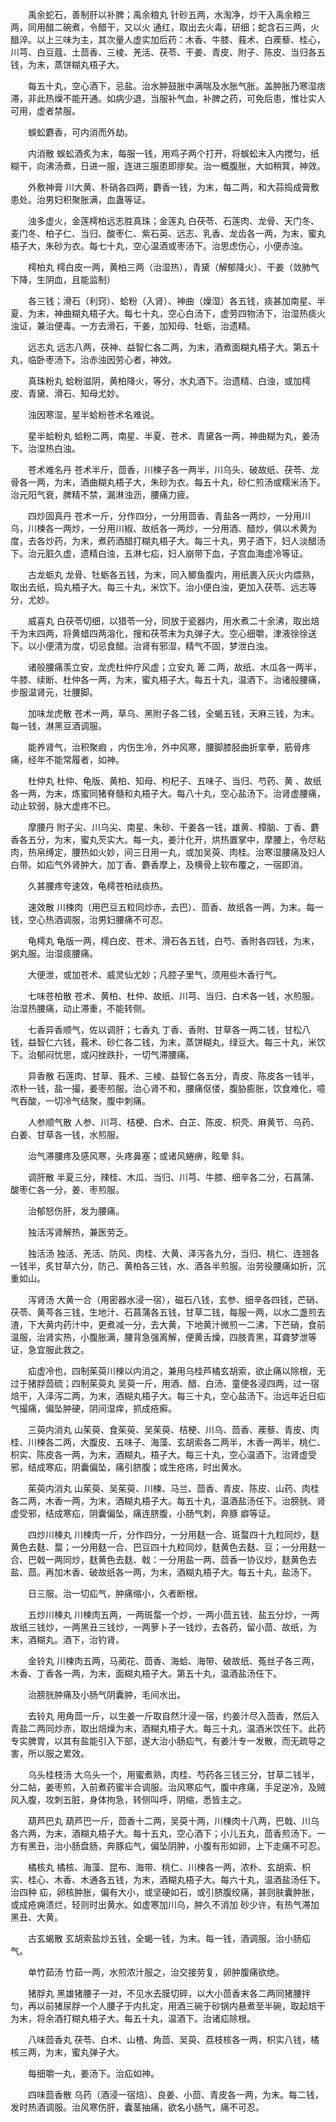 <!-- { "loadSidebar": true } -->
　　禹余蛇石，善制肝以补脾；禹余粮丸 针砂五两，水淘净，炒干入禹余粮三两，同用醋二碗煮，令醋干，又以火 通红，取出去火毒，研细；蛇含石三两，火 醋淬。以上三味为主，其次量人虚实加后药：木香、牛膝、莪术、白蒺藜、桂心，川芎、白豆蔻、土茴香、三棱、羌活、茯苓、干姜、青皮、附子、陈皮、当归各五钱，为末，蒸饼糊丸梧子大。

　　每五十丸，空心酒下，忌盐。治水肿鼓胀中满喘及水胀气胀。盖肿胀乃寒湿痞滞，非此热燥不能开通。如病少退，当服补气血，补脾之药，可免后患，惟壮实人可用，虚者禁服。

　　蜈蚣麝香，可内消而外劫。

　　内消散 蜈蚣酒炙为末，每服一钱，用鸡子两个打开，将蜈蚣末入内搅匀，纸糊干，向沸汤煮，日进一服，连进三服患即瘳矣。治一概腹胀，大如稍箕，神效。

　　外敷神膏 川大黄、朴硝各四两，麝香一钱，为末，每二两，和大蒜捣成膏敷患处。治男妇积聚胀满，血蛊等证。

　　浊多虚火，金莲樗柏远志胜真珠；金莲丸 白茯苓、石莲肉、龙骨、天门冬、麦门冬、柏子仁、当归、酸枣仁、紫石英、远志、乳香、龙齿各一两，为末，蜜丸梧子大，朱砂为衣。每七十丸，空心温酒或枣汤下。治思虑伤心，小便赤浊。

　　樗柏丸 樗白皮一两，黄柏三两（治湿热），青黛（解郁降火）、干姜（敛肺气下降，生阴血，且能监制）

　　各三钱；滑石（利窍）、蛤粉（入肾）、神曲（燥湿）各五钱，痰甚加南星、半夏、为末，神曲糊丸梧子大。每七十丸，空心白汤下，虚劳四物汤下，治湿热痰火浊证，兼治便毒。一方去滑石，干姜，加知母、牡蛎，治遗精。

　　远志丸 远志八两，茯神、益智仁各二两，为末，酒煮面糊丸梧子大。第五十丸，临卧枣汤下。治赤浊因劳心者，神效。

　　真珠粉丸 蛤粉滋阴，黄柏降火，等分，水丸酒下。治遗精、白浊，或加樗皮、青黛、滑石、知母尤妙。

　　浊因寒湿，星半蛤粉苍术名难说。

　　星半蛤粉丸 蛤粉二两，南星、半夏、苍术、青黛各一两，神曲糊为丸，姜汤下。治湿热白浊。

　　苍术难名丹 苍术半斤，茴香，川楝子各一两半，川乌头、破故纸、茯苓、龙骨各一两，为末，酒曲糊丸梧子大，朱砂为衣。每五十丸，砂仁煎汤或糯米汤下。治元阳气衰，脾精不禁，漏淋浊沥，腰痛力疲。

　　四炒固真丹 苍术一斤，分作四分，一分用茴香、青盐各一两炒，一分用川乌，川楝各一两炒，一分用川椒、故纸各一两炒，一分用酒、醋炒，俱以术黄为度，去各炒药，为末，煮药酒醋打糊丸梧子大。每三十丸，男子酒下，妇人淡醋汤下。治元脏久虚，遗精白浊，五淋七疝，妇人崩带下血，子宫血海虚冷等证。

　　古龙蛎丸 龙骨、牡蛎各五钱，为末，同入鲫鱼腹内，用纸裹入灰火内煨熟，取出去纸，捣丸梧子大。每三十丸，米饮下。治小便白浊，更加入茯苓、远志等分，尤妙。

　　威喜丸 白茯苓切细，以猎苓一分，同放于瓷器内，用水煮二十余沸，取出焙干为末四两，将黄蜡四两溶化，搜和茯苓末为丸弹子大。空心细嚼，津液徐徐送下。以小便清为度，切忌食醋。治肾有邪湿，精气不固，梦泄白浊。

　　诸般腰痛羡立安，龙虎杜仲疗风虚；立安丸 萆 二两，故纸、木瓜各一两半，牛膝、续断、杜仲各一两，为末，蜜丸梧子大。每五十丸，温酒下。治诸般腰痛，步服温肾元，壮腰脚。

　　加味龙虎散 苍术一两，草乌、黑附子各二钱，全蝎五钱，天麻三钱，为末。每一钱，淋黑豆酒调服。

　　能养肾气，治积聚瘕 ，内伤生冷，外中风寒，腰脚膝胫曲折挛拳，筋骨疼痛，经年不能常履者，如神。

　　杜仲丸 杜仲、龟版、黄柏、知母、枸杞子、五味子、当归、芍药、黄 、故纸各一两，为末，炼蜜同猪脊髓和丸梧子大。每八十丸，空心盐汤下。治肾虚腰痛，动止软弱，脉大虚疼不已。

　　摩腰丹 附子尖、川乌尖、南星、朱砂、干姜各一钱，雄黄、樟脑、丁香、麝香各五分，为末，蜜丸芡实大。每一丸，姜汁化开，烘热置掌中，摩腰上，令尽粘肉，热帛缚定，腰热如火妙，间三日用一丸，或加吴萸、肉桂。治寒湿腰痛及妇人白带。如疝气外肾肿大，加丁香、麝香摩上，及横骨上软布覆之，一宿即消。

　　久甚腰疼夸速效，龟樗苍柏祛痰热。

　　速效散 川楝肉（用巴豆五粒同炒赤，去巴）、茴香、故纸各一两，为末。每一钱，空心热酒调服，治男妇腰痛不可忍。

　　龟樗丸 龟版一两，樗白皮、苍术、滑石各五钱，白芍、香附各四钱，为末，粥丸服。治湿痰腰痛。

　　大便泄，或加苍术、威灵仙尤妙；凡腔子里气，须用些木香行气。

　　七味苍柏散 苍术、黄柏、杜仲、故纸、川芎、当归、白术各一钱，水煎服。治湿热腰痛，动止滞重，不能转侧。

　　七香异香顺气，佐以调肝；七香丸 丁香、香附、甘草各一两二钱，甘松八钱，益智仁六钱，莪术、砂仁各二钱，为末，蒸饼糊丸，绿豆大。每三十丸，米饮下。治郁闷忧思，或闪挫跌扑，一切气滞腰痛。

　　异香散 石莲肉、甘草、莪术、三棱、益智仁各五分，青皮、陈皮各一钱半，浓朴一钱，盐一撮，姜枣煎服。治心肾不和，腰痛伛偻，腹胁膨胀，饮食难化，噫气吞酸，一切冷气结聚，腹中刺痛。

　　人参顺气散 人参、川芎、桔梗、白术、白芷、陈皮、枳壳、麻黄节、乌药、白姜、甘草各一钱，水煎服。

　　治气滞腰疼及感风寒，头疼鼻塞；或诸风蜷痹，眩晕 斜。

　　调肝散 半夏三分，辣桂、木瓜、当归、川芎、牛膝、细辛各二分，石菖蒲、酸枣仁各一分，姜、枣煎服。

　　治郁怒伤肝，发为腰痛。

　　独活泻肾解热，兼医劳乏。

　　独活汤 独活、羌活、防风、肉桂、大黄、泽泻各九分，当归、桃仁、连翘各一钱半，炙甘草六分，防己、黄柏各三钱，水、酒各半煎服。治劳役腰痛如折，沉重如山。

　　泻肾汤 大黄一合（用密器水浸一宿），磁石八钱，玄参、细辛各四钱，芒硝、茯苓、黄芩各三钱，生地汁、石菖蒲各五钱，甘草二钱，每服一两，以水二盏煎去渣，下大黄内药汁中，更煮减一分，去大黄，下地黄汁微煎一二沸，下芒硝，食前温服，治肾实热，小腹胀满，腰背急强离解，便黄舌燥，四肢青黑，耳聋梦泄等证，急宜服此救之。

　　疝虚冷也，四制茱萸川楝以内消之，兼用乌桂芦橘玄胡索，欲止痛以除根，无过于猪脬茴硫；四制茱萸丸 吴萸一斤，用酒、醋、白汤、童便各浸四两，过一宿焙干，入泽泻二两，为末，酒糊丸梧子大。每三十丸，空心盐汤下。治远年近日疝气撮痛，偏坠肿硬，阴间湿痒，抓成疮癣。

　　三萸内消丸 山茱萸、食茱萸、吴茱萸、桔梗、川乌、茴香、蒺藜、青皮、肉桂、川楝各二两，大腹皮、五味子、海藻、玄胡索各二两半，木香一两半，桃仁、枳实、陈皮各一两，为末，酒糊丸，梧子大。每三十丸，空心温酒下。治肾虚受邪，结成寒疝，阴囊偏坠，痛引脐腹；或生疮疡，时出黄水。

　　茱萸内消丸 山茱萸、吴茱萸、川楝、马兰、茴香、青皮、陈皮、山药、肉桂各二两，木香一两，为末，酒糊丸梧子大。每五十丸，温酒盐汤任下。治膀胱、肾虚受邪，结成寒疝，阴囊偏坠，痛连脐腹，小肠气刺，奔豚 癖等证。

　　四炒川楝丸 川楝肉一斤，分作四分，一分用麸一合、斑蝥四十九粒同炒，麸黄色去麸、蝥；一分用麸一合、巴豆四十九粒同炒，麸黄色去麸、豆；一分用麸一合、巴戟一两同炒，麸黄色去麸、戟：一分用盐一两、茴香一协议炒，麸黄色去盐、茴。再加木香、破故纸各一两，为末，酒糊丸梧子大。每五十丸，盐汤下。

　　日三服。治一切疝气，肿痛缩小，久者断根。

　　五炒川楝丸 川楝肉五两，一两斑蝥一个炒，一两小茴五钱、盐五分炒，一两故纸三钱炒，一两黑丑三钱炒，一两萝卜子一钱炒，去各药，留小茴、故纸，为末，酒糊丸。酒下，治钓肾。

　　金铃丸 川楝肉五两，马蔺花、茴香、海蛤、海带、破故纸、菟丝子各三两，木香、丁香各一两，为末，面糊丸梧子大。第五十丸，温酒盐汤任下。

　　治膀胱肿痛及小肠气阴囊肿，毛间水出。

　　去铃丸 用角茴一斤，以生姜一斤取自然汁浸一宿，约姜汁尽入茴香，然后入青盐二两同炒赤，取出焙燥为末，酒糊丸梧子大。每三十丸，温酒米饮任下。此药专实脾胃，以其有盐能引入下部，遂大治小肠疝气，有姜汁专一发散，而无疏导之害，所以服之累效。

　　乌头桂枝汤 大乌头一个，用蜜煮熟，肉桂、芍药各三钱三分，甘草二钱半，分二帖，姜枣煎，入前煮药蜜半合调服。治风寒疝气，腹中疼痛，手足逆冷，及贼风入腹，攻刺五脏，身体拘急，转侧叫呼，阴缩，悉皆主之。

　　葫芦巴丸 葫芦巴一斤，茴香十二两，吴萸十两，川楝肉十八两，巴戟、川乌各六两，为末，酒糊丸梧子大。每十五丸，空心酒下；小儿五丸，茴香煎汤下。一方有黑丑，治小肠盘肠，奔豚疝气，偏坠阴肿，小腹有形如卵，上下走痛不可忍。

　　橘核丸 橘核、海藻、昆布、海带、桃仁、川楝各一两，浓朴、玄胡索、枳实、桂心、木香、木通各五钱，为末，酒糊丸梧子大。每六十丸，温酒盐汤任下。治四种 疝，卵核肿胀，偏有大小，或坚硬如石，或引脐腹绞痛，甚则肤囊肿胀，或成疮痈溃烂，轻则时出黄水。如虚寒加川乌，肿久不消加 砂少许，有热气滞加黑丑、大黄。

　　古玄蝎散 玄胡索盐炒五钱，全蝎一钱，为末。每一钱，酒调服。治小肠疝气。

　　单竹茹汤 竹茹一两，水煎浓汁服之，治交接劳复，卵肿腹痛欲绝。

　　猪脬丸 黑雄猪腰子一对，不见水去膜切碎，以大小茴香末各二两同猪腰拌匀，再以前猪尿脬一个人腰子于内扎定，用酒三碗于砂锅内悬煮至半碗，取起焙干为末，将余酒打糊丸梧子大。每五十丸，温酒下。治诸疝除根。

　　八味茴香丸 茯苓、白术、山楂、角茴、吴萸、荔枝核各一两，枳实八钱，橘核三两，为末，蜜丸弹子大。

　　每细嚼一丸，姜汤下。治疝如神。

　　四味茴香散 乌药（酒浸一宿焙）、良姜、小茴、青皮各一两，为末。每二钱，发时热酒调服。治风寒伤肝，囊茎抽痛，欲名小肠气，痛不可忍。

